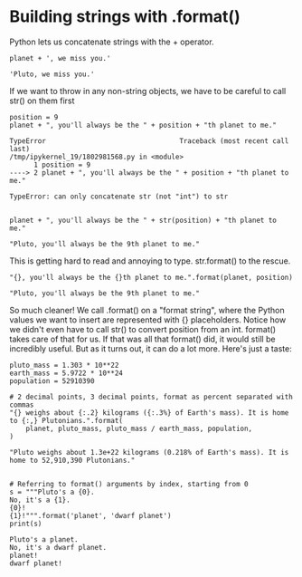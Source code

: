 # Building strings with .format()
Python lets us concatenate strings with the + operator.

    planet + ', we miss you.'

    'Pluto, we miss you.'


If we want to throw in any non-string objects, we have to be careful to call str() on them first

    position = 9
    planet + ", you'll always be the " + position + "th planet to me."

    TypeError                                 Traceback (most recent call last)
    /tmp/ipykernel_19/1802981568.py in <module>
          1 position = 9
    ----> 2 planet + ", you'll always be the " + position + "th planet to me."

    TypeError: can only concatenate str (not "int") to str


    planet + ", you'll always be the " + str(position) + "th planet to me."

    "Pluto, you'll always be the 9th planet to me."


This is getting hard to read and annoying to type. str.format() to the rescue.

    "{}, you'll always be the {}th planet to me.".format(planet, position)

    "Pluto, you'll always be the 9th planet to me."


So much cleaner! We call .format() on a "format string", where the Python values we want to insert are represented with {} placeholders. Notice how we didn't even have to call str() to
convert position from an int. format() takes care of that for us. If that was all that format() did, it would still be incredibly useful. But as it turns out, it can do a lot more.
Here's just a taste:

    pluto_mass = 1.303 * 10**22
    earth_mass = 5.9722 * 10**24
    population = 52910390
    
    # 2 decimal points, 3 decimal points, format as percent separated with commas
    "{} weighs about {:.2} kilograms ({:.3%} of Earth's mass). It is home to {:,} Plutonians.".format(
        planet, pluto_mass, pluto_mass / earth_mass, population,
    )

    "Pluto weighs about 1.3e+22 kilograms (0.218% of Earth's mass). It is home to 52,910,390 Plutonians."


    # Referring to format() arguments by index, starting from 0
    s = """Pluto's a {0}.
    No, it's a {1}.
    {0}!
    {1}!""".format('planet', 'dwarf planet')
    print(s)

    Pluto's a planet.
    No, it's a dwarf planet.
    planet!
    dwarf planet!

